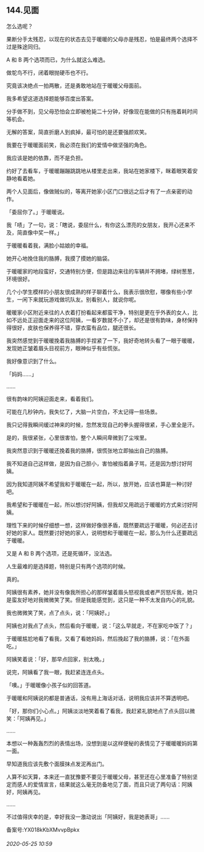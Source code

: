 ## 144.见面
怎么选呢？


果断分手太残忍，以现在的状态去见于暖暖的父母亦是残忍，怕是最终两个选择不过是殊途同归。


A 和 B 两个选项而已，为什么就这么难选。


做鸵鸟不行，闭着眼抛硬币也不行。


究竟该决绝点一拍两散，还是勇敢地站在于暖暖父母面前。


我多希望这道选择题能够百度出答案。


分手做不到，见父母恐怕会立即被枪毙二十分钟，好像现在能做的只有拖着耗时间等机会。


无解的答案，简直折磨人到疯掉，最可怕的是还要强颜欢笑。


我要在于暖暖面前笑，我必须在我们的爱情中做坚强的角色。


我应该是她的依靠，而不是负担。


约好了去看车，于暖暖蹦蹦跳跳地从楼里走出来，我站在她家楼下，眯着眼笑着安静地看着她。


两个人见面后，像做贼似的，等离开她家小区门口很远之后才有了一点亲密的动作。


「委屈你了。」于暖暖说。


我「啧」了一句，说：「瞎说，委屈什么，有你这么漂亮的女朋友，我开心还来不及，简直像中奖一样。」


于暖暖看着我，满脸小姑娘的幸福。


她开心地挽住我的胳膊，我摸了摸她的脑袋。


于暖暖家的地段蛮好，交通特别方便，但是路边来往的车辆并不拥堵，绿树葱葱，环境很好。


几个小学生模样的小朋友很成熟的样子聊着什么，我表示很欣慰，哪像有些小学生，一闲下来就玩游戏做坑队友。别看别人，就说你呢。


暖暖家小区附近来往的人衣着打扮看起来都蛮干净，特别是更在乎外表的女人，比如不远处正迎面走来的这位阿姨，一看岁数就不小了，却还是很有韵味，身材保持得很好，皮肤也保养得不错，穿衣蛮有品位，腿还很长。


我突然感觉到于暖暖挽着我胳膊的手捏紧了一下，我好奇地转头看了一眼于暖暖，发现她正皱着眉头目视前方，眼神似乎有些慌张。


我好像意识到了什么。


「妈妈……」


……


很有韵味的阿姨迎面走来，看着我们。


可能在几秒钟内，我失忆了，大脑一片空白，不太记得一些场景。


我只记得我瞬间缓过神来的时候，忽然发现自己的拳头握得很紧，手心里全是汗。


是的，我很紧张，心里很害怕，整个人瞬间卑微到了尘埃里。


我突然意识到于暖暖还挽着我的胳膊，很慌张地立即抽出自己的胳膊。


我不知道自己这样做，是因为自己胆小，害怕被指着鼻子骂，还是因为想讨好阿姨。


因为我知道阿姨不希望我和于暖暖在一起，所以，放开她，应该也算是一种讨好吧。


我希望和于暖暖在一起，所以想讨好阿姨，但我却又用疏远于暖暖的方式来讨好阿姨。


理性下来的时候仔细想一想，这样做好像很矛盾，既然要疏远于暖暖，何必还去讨好她的家人。既然要讨好她的家人，说明想和于暖暖在一起，那么为什么还要疏远于暖暖。


又是 A 和 B 两个选项，还是死循环，没法选。


人生最难的是选择题，特别是只有两个选项的时候。


真的。


阿姨很有素养，她并没有像我所担心的那样皱着眉头怒视我或者严厉怒斥我，她只是蛮友好地对我微微笑了笑。但是我能感觉到，这只是一种不太发自内心的礼貌。


我也微微笑了笑，点了点头，说：「阿姨好。」


阿姨也对我点了点头，然后看向于暖暖，说：「这么早就走，不在家吃中饭了？」


于暖暖尴尬地看了看我，又看了看她妈妈，然后挽起了我的胳膊，说：「在外面吃。」


阿姨笑着说：「好，那早点回家，别太晚。」


说完，阿姨看了我一眼，我赶紧连连点头。


「噢。」于暖暖像小孩子似的回答道。


于暖暖和阿姨说的都是普通话，没有用上海话对话，说明我应该并不算透明吧。


「好，那你们小心点。」阿姨淡淡地笑着看了看我，我赶紧礼貌地点了点头回以微笑：「阿姨再见。」


……


本想以一种轰轰烈烈的表情出场，没想到是以这样便秘的表情见了于暖暖暖妈妈第一面。


早知道我应该先敷个面膜抹点发泥再出门。


人算不如天算，本来还一直犹豫要不要见于暖暖父母，甚至还在心里准备了特别坚定而感人的爱情宣言，结果就这么毫无防备地见了面，而且只说了两句话：阿姨好，阿姨再见。


……


不过值得庆幸的是，幸好我没一激动说出「阿姨好，我是她表哥」……


备案号:YX018kKbXMvvpBpkx


###### 2020-05-25 10:59
